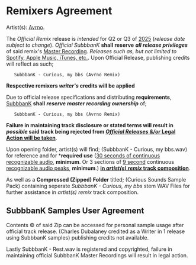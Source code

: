 # Remixers Agreement

Artist(s): <ins>Avrno</ins>. 


   The _Official Remix_ release is _intended_ for Q2 or Q3 of <ins>2025</ins> (_release date subject to change_). _Official SubbbanK_ **shall** **reserve** ***all release privileges*** of said remix's <ins>Master Recording</ins>. _Releases such as, but not limited to_ <ins>Spotify, Apple Music, iTunes, etc.</ins>. Upon Official Release, publishing credits will reflect as such;  

       SubbbanK - Curious, my bbs (Avrno Remix) 

**Respective remixers _writer's_ credits will be applied**


Due to official release specifications and distributing **requirements**, <ins>SubbbanK</ins> **shall** ***reserve master recording ownership*** of;

       SubbbanK - Curious, my bbs (Avrno Remix)
              
**Failure in maintaining track disclosure or stated terms will result in _possible_ said track being **rejected** from <ins>_Official Releases &/or_ Legal Action will be taken</ins>**. 

Upon opening folder, artist(s) will find; (SubbbanK - Curious, my bbs.wav) for reference and for ***required use** (<ins>30 seconds of continuous recognizable audio</ins>, **minimum**. Or 3 sections of <ins>9 second</ins> continuous <ins>recognizable audio peaks</ins>, **minimum**.) **<ins>in _artist(s) remix_ track composition</ins>**.




As well as a **Compressed (Zipped) Folder** titled; (Curious Sounds Sample Pack) containing seperate _SubbbanK - Curious, my bbs_ stem WAV Files for further assistance in _artist(s) remix_ track composition.  

## SubbbanK Samples User Agreement





Contents ©️   of said Zip can be accessed for personal sample usage after official track release. (Charles Dubalaney credited as a Writer in 1 release using SubbbanK samples) publishing credits not available. 


Lastly SubbbanK - Rest.wav is registered and copyrighted, failure in maintaining official SubbbanK Master Recordings will result in legal action.
